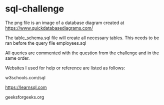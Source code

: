 # sql-challenge

The png file is an image of a database diagram created at https://www.quickdatabasediagrams.com/

The table_schema.sql file will create all necessary tables. 
This needs to be ran before the query file employees.sql

All queries are commented with the question from the challenge and in the same order.

Websites I used for help or reference are listed as follows:
	
 w3schools.com/sql

 https://learnsql.com

 geeksforgeeks.org
